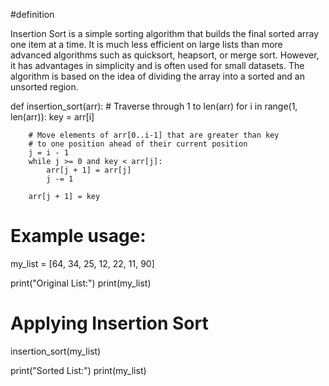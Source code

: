 #definition

Insertion Sort is a simple sorting algorithm that builds the final sorted array one item at a time. It is much less efficient on large lists than more advanced algorithms such as quicksort, heapsort, or merge sort. However, it has advantages in simplicity and is often used for small datasets. The algorithm is based on the idea of dividing the array into a sorted and an unsorted region.

def insertion_sort(arr):
    # Traverse through 1 to len(arr)
    for i in range(1, len(arr)):
        key = arr[i]

        # Move elements of arr[0..i-1] that are greater than key
        # to one position ahead of their current position
        j = i - 1
        while j >= 0 and key < arr[j]:
            arr[j + 1] = arr[j]
            j -= 1

        arr[j + 1] = key

# Example usage:
my_list = [64, 34, 25, 12, 22, 11, 90]

print("Original List:")
print(my_list)

# Applying Insertion Sort
insertion_sort(my_list)

print("Sorted List:")
print(my_list)
